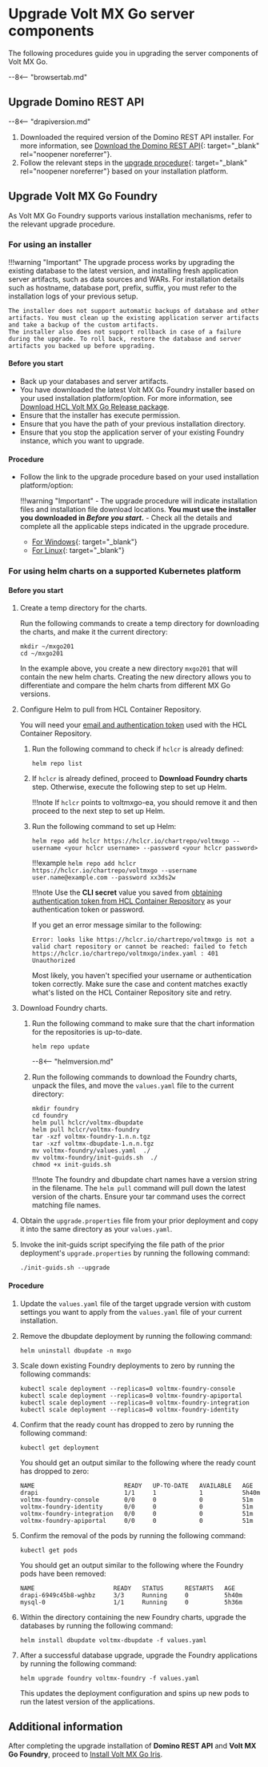 # Upgrade Volt MX Go server components

The following procedures guide you in upgrading the server components of Volt MX Go.

--8<-- "browsertab.md"

## Upgrade Domino REST API

--8<-- "drapiversion.md"

1. Downloaded the required version of the Domino REST API installer. For more information, see [Download the Domino REST API](https://opensource.hcltechsw.com/Domino-rest-api/tutorial/installconfig/index.html#download-the-domino-rest-api){: target="_blank" rel="noopener noreferrer"}.
2. Follow the relevant steps in the [upgrade procedure](https://opensource.hcltechsw.com/Domino-rest-api/howto/production/versionupdate.html){: target="_blank" rel="noopener noreferrer"} based on your installation platform.

<!--3. Complete all the [post-installation tasks](https://opensource.hcltechsw.com/Domino-rest-api/tutorial/installconfig/postinstallation.html){: target="_blank"}.

For more information, see the [Installation and configuration](https://opensource.hcltechsw.com/Domino-rest-api/tutorial/installconfig/index.html){: target="_blank"} page in the Domino REST API documentation.-->

## Upgrade Volt MX Go Foundry

As Volt MX Go Foundry supports various installation mechanisms, refer to the relevant upgrade procedure.

<!-- Use the Windows or Linux installers that use Install Anywhere to do the installation. It allows you to install a bundled Tomcat or JBoss app server or install it onto an existing app server (JBOSS single or multi-node, or WebLogic).
- Use the Command Line installer for advanced deployments.
- Use helm charts on one of the supported Kubernetes platforms, including OpenShift, AKS (Azure), EKS (AWS), and GKE (Google).-->

### For using an installer

!!!warning "Important"
    The upgrade process works by upgrading the existing database to the latest version, and installing fresh application server artifacts, such as data sources and WARs. For installation details such as hostname, database port, prefix, suffix, you must refer to the installation logs of your previous setup.
    
    The installer does not support automatic backups of database and other artifacts. You must clean up the existing application server artifacts and take a backup of the custom artifacts.
    The installer also does not support rollback in case of a failure during the upgrade. To roll back, restore the database and server artifacts you backed up before upgrading.

#### Before you start

- Back up your databases and server artifacts. 
- You have downloaded the latest Volt MX Go Foundry installer based on your used installation platform/option. For more information, see [Download HCL Volt MX Go Release package](portaldownload.md).
- Ensure that the installer has execute permission.
- Ensure that you have the path of your previous installation directory.
- Ensure that you stop the application server of your existing Foundry instance, which you want to upgrade.
#### Procedure

- Follow the link to the upgrade procedure based on your used installation platform/option:

    !!!warning "Important"
        - The upgrade procedure will indicate installation files and installation file download locations. **You must use the installer you downloaded in *Before you start*.**
        - Check all the details and complete all the applicable steps indicated in the upgrade procedure.

    - [For Windows](https://opensource.hcltechsw.com/volt-mx-docs/95/docs/documentation/Foundry/voltmx_foundry_windows_install_guide/Content/Upgrading_VoltMX_Foundry_SP1.html){: target="_blank"}
    - [For Linux](https://opensource.hcltechsw.com/volt-mx-docs/95/docs/documentation/Foundry/voltmx_foundry_linux_install_guide/Content/Upgrading_VoltMX_Foundry_SP1.html){: target="_blank"}
    <!-- [For command line installer](https://opensource.hcltechsw.com/volt-mx-docs/95/docs/documentation/Foundry/VoltMX_Foundry_CLI/Content/installer_cli.html){: target="_blank"}-->

### For using helm charts on a supported Kubernetes platform

#### Before you start

<!--#### 1. Clean up your environment.

1. Run the following command to delete the `mxgo` namespace, which removes all MXGO components and configurations:

    ```
    kubectl delete namespace mxgo
    ```

    !!!note
        Deletion processing time may take a few minutes as Domino, Foundry, MySQL, and associated configurations are being removed.

2.	After completing the namespace deletion, run the following command to make sure the deletion of the namespace:

    ```
    kubectl get all -n mxgo
    ```

	!!!tip
        You'll get the notification `No resources found in mxgo namespace` if the deletion is successful.

3.	Run the following command to delete the directory where you initially pulled the helm charts:

    ```
    rm -rf ~/mxgo/
    ```

    !!!note
        `~/mxgo` is the usual directory where you initially pulled the helm charts. If you used a different directory, replace `~/mxgo` in the command with the directory you used.-->

1. Create <!--a namespace and -->a temp directory for the charts.

    Run the following commands to <!--create a new namespace, set the current context to `mxgo`,-->create a temp directory for downloading the charts, and make it the current directory:

    <!--```
    kubectl create namespace mxgo
    kubectl config set-context --current --namespace=mxgo
    mkdir ~/mxgo201
    cd ~/mxgo201
    ```-->
    ```
    mkdir ~/mxgo201
    cd ~/mxgo201
    ```

    In the example above, you create a new directory `mxgo201` that will contain the new helm charts. Creating the new directory allows you to differentiate and compare the helm charts from different MX Go versions. 

    <!----8<-- "restartwindows.md"-->

2. Configure Helm to pull from HCL Container Repository.

    You will need your [email and authentication token](obtainauthenticationtoken.md) used with the HCL Container Repository.

    1. Run the following command to check if `hclcr` is already defined:

        ```
        helm repo list
        ```
    
    2. If `hclcr` is already defined, proceed to **Download Foundry charts** step. Otherwise, execute the following step to set up Helm. 

        !!!note
            If `hclcr` points to voltmxgo-ea, you should remove it and then proceed to the next step to set up Helm.

    3. Run the following command to set up Helm:

        ```
        helm repo add hclcr https://hclcr.io/chartrepo/voltmxgo --username <your hclcr username> --password <your hclcr password>
        ```

        !!!example
             `helm repo add hclcr https://hclcr.io/chartrepo/voltmxgo --username user.name@example.com --password xx3ds2w`


        !!!note
            Use the **CLI secret** value you saved from [obtaining authentication token from HCL Container Repository](obtainauthenticationtoken.md) as your authentication token or password.

        If you get an error message similar to the following:

        ``` { .yaml .no-copy }
        Error: looks like https://hclcr.io/chartrepo/voltmxgo is not a valid chart repository or cannot be reached: failed to fetch https://hclcr.io/chartrepo/voltmxgo/index.yaml : 401 Unauthorized
        ```

        Most likely, you haven't specified your username or authentication token correctly. Make sure the case and content matches exactly what's listed on the HCL Container Repository site and retry.

3. Download Foundry charts.

    1. Run the following command to make sure that the chart information for the repositories is up-to-date.

        ```
        helm repo update
        ```

        --8<-- "helmversion.md"

    2. Run the following commands to download the Foundry charts, unpack the files, and move the `values.yaml` file to the current directory:

        ```
        mkdir foundry
        cd foundry
        helm pull hclcr/voltmx-dbupdate
        helm pull hclcr/voltmx-foundry
        tar -xzf voltmx-foundry-1.n.n.tgz
        tar -xzf voltmx-dbupdate-1.n.n.tgz
        mv voltmx-foundry/values.yaml  ./
        mv voltmx-foundry/init-guids.sh  ./
        chmod +x init-guids.sh
        ```
        
        !!!note
            The foundry and dbupdate chart names have a version string in the filename. The `helm pull` command will pull down the latest version of the charts. Ensure your tar command uses the correct matching file names.


4. Obtain the `upgrade.properties` file from your prior deployment and copy it into the same directory as your `values.yaml`.
5. Invoke the init-guids script specifying the file path of the prior deployment's `upgrade.properties` by running the following command: 

    ```
    ./init-guids.sh --upgrade
    ```

#### Procedure

1. Update the `values.yaml` file of the target upgrade version with custom settings you want to apply from the `values.yaml` file of your current installation. 
2. Remove the dbupdate deployment by running the following command:
	
    ```
    helm uninstall dbupdate -n mxgo
    ```

3. Scale down existing Foundry deployments to zero by running the following commands:

    ```
    kubectl scale deployment --replicas=0 voltmx-foundry-console
    kubectl scale deployment --replicas=0 voltmx-foundry-apiportal
    kubectl scale deployment --replicas=0 voltmx-foundry-integration
    kubectl scale deployment --replicas=0 voltmx-foundry-identity
    ```

4. Confirm that the ready count has dropped to zero by running the following command:

    ```
    kubectl get deployment 
    ```

    You should get an output similar to the following where the ready count has dropped to zero:

    ```{ .yaml .no-copy }
    NAME                         READY   UP-TO-DATE   AVAILABLE   AGE
    drapi                        1/1     1            1           5h40m
    voltmx-foundry-console       0/0     0            0           51m
    voltmx-foundry-identity      0/0     0            0           51m
    voltmx-foundry-integration   0/0     0            0           51m
    voltmx-foundry-apiportal     0/0     0            0           51m
    ```

5. Confirm the removal of the pods by running the following command:

    ```
    kubectl get pods
    ```

    You should get an output similar to the following where the Foundry pods have been removed:

    ```{ .yaml .no-copy}
    NAME                      READY   STATUS      RESTARTS   AGE
    drapi-6949c45b8-wghbz     3/3     Running     0          5h40m
    mysql-0                   1/1     Running     0          5h36m
    ```

6. Within the directory containing the new Foundry charts, upgrade the databases by running the following command:

    ```
    helm install dbupdate voltmx-dbupdate -f values.yaml
    ```

7. After a successful database upgrade, upgrade the Foundry applications by running the following command:

    ```
    helm upgrade foundry voltmx-foundry -f values.yaml
    ```

    This updates the deployment configuration and spins up new pods to run the latest version of the applications.


<!--
- Follow the links to the upgrade procedures based on how you want to upgrade the Foundry components. 

    !!!warning "Important"
        - The following links direct you to upgrade procedures instructing to download the upgrade version of the Helm charts from the HCL Software License & Download Portal. **Disregard that step and follow the steps in *Before you start*.**
        - Check all the details and complete all the applicable steps indicated in the upgrade procedures.
        - Make sure to back up your databases.  

    - [For upgrading all Foundry components](https://opensource.hcltechsw.com/volt-mx-docs/95/docs/documentation/Foundry/voltmxfoundry_containers_helm/Content/Installing_Containers_With_Helm_PostInstallation.html#how-to-upgrade-all-foundry-components){: target="_blank"}
    - [For upgrading individual Foundry components](https://opensource.hcltechsw.com/volt-mx-docs/95/docs/documentation/Foundry/voltmxfoundry_containers_helm/Content/Installing_Containers_With_Helm_PostInstallation.html#how-to-upgrade-individual-foundry-components){: target="_blank"}-->
    
<!--3. Foundry uses several Global Unique IDs to distinguish different installations of Foundry. Invoke the init-guids script to generate the IDs using the following command:
    ```
    ./init-guids.sh --new
    ```

4. Edit the `values.yaml` file to update the `imageCredentials` by replacing `your-email` and   `your-authentication-token` with your [email and authentication token](obtainauthenticationtoken.md) used with the HCL Container Repository.

    ```{ .yaml .no-copy }
    imageCredentials:
      username: your-email
      password: your-authentication-token
    ```

    !!!note
        Use the **CLI secret** value you saved from [obtaining authentication token from HCL Container Repository](obtainauthenticationtoken.md) as your authentication token or password.

5. Locate the following line in the file and add your Foundry server domain name setting:

    ```{ .yaml .no-copy }
    serverDomainName:
    ```
    Whatever server domain name you specify here, you need to ensure that it's resolvable. There is no additional work if you have already registered your server domain name in DNS. However, if you haven't registered it, you must add it to the server's /etc/hosts file [Ensure Foundry Hostnames are resolvable](prereq.md#3-ensure-foundry-hostnames-are-resolvable), substituting your server domain name. Additionally, you must make the same updates in k3s's coredns config map as described in [For K3s only](prereq.md#for-k3s-only) again substituting your server domain name.

6. Locate the following lines in the file and add your Foundry database details:

    ```{ .yaml .no-copy }
    ### Database details ###

    # Database type which you want to use for Volt MX Foundry (String)
    # Possible values:
    #   "mysql" for MySQL DB server
    #   "sqlserver" for Azure MSSQL or SQLServer
    #   "oracle" for Oracle DB server
    dbType:

    # Database server hostname (String)
    dbHost:

    # Database server port number (Number). This can be empty for cloud managed service.
    dbPort:

    # Database User and password - you may set a single general userid/password here,
    # or you may set specific userid/password combinations below.  If set, the
    # specific values override the general dbUser/dbPass.

    # Database server user (String)
    dbUser:

    # Database server password (String) enclosed in quotes
    dbPass:
    ```

7. For more advanced configuration options, see [Configuration](https://opensource.hcltechsw.com/volt-mx-docs/95/docs/documentation/Foundry/voltmxfoundry_containers_helm/Content/Installing_Containers_With_Helm.html#configuration){: target="_blank"} in the *Installation Guide for Volt MX Foundry Containers Helm Installation*.

8. Save the file and exit.

#### 5. (Optional) Perform advanced scenario procedures

- Perform the procedures under [Advanced Scenarios](https://opensource.hcltechsw.com/volt-mx-docs/95/docs/documentation/Foundry/voltmxfoundry_containers_helm/Content/Installing_Containers_With_Helm_Advanced_Scenarios.html){: target="_blank"}


#### 6. Deploy Foundry's dbupdate to create the databases

1. Run the following Helm install command to deploy Foundry's dbupdate:

    ```
    helm install dbupdate voltmx-dbupdate -f values.yaml
    ```

2. Run the following command to verify deployment completion of Foundry's dbupdate:

    ```
    kubectl get pods -o wide -w
    ```

    The output should be similar to the following and will update over time:

    ```{ .yaml .no-copy }
    NAME                            READY   STATUS      RESTARTS   AGE
    domino-drapi-6d755b68df-2sfhb   3/3     Running     0          6m13s
    mysql-0                         1/1     Running     0          2m37s
    foundry-db-update-dzdrx         1/1     Running     0          24s
    foundry-db-update-dzdrx         0/1     Completed   0          65s
    foundry-db-update-dzdrx         0/1     Completed   0          67s
    foundry-db-update-dzdrx         0/1     Completed   0          68s
    ```

3. Once the foundry-db-update pod shows Completed in the STATUS column, the databases have been created. Press `Ctrl-c` to stop the kubectl command.

#### 7. Install Foundry

1. Run the following Helm install command to deploy Foundry:

    ```
    helm install foundry voltmx-foundry -f values.yaml
    ```

2. Run the following command to verify when the Foundry install is ready:

    ```
    kubectl get pods -o wide -w
    ```

    The output should be similar to the following and will update over time:

    ![output](../assets/images/output1.png)


3. Monitor all the foundry pods except for the foundry-db-update pod as it has already been completed. Once the other foundry pods have a 1/1 state in the READY column, press `Ctrl-c` to stop the kubectl command.

**Foundry is now available at [http://foundry.mymxgo.com/mfconsole/](http://foundry.mymxgo.com/mfconsole/)**.

!!!note
    - If you defined a different Foundry hostname, the Foundry URL would be the defined Foundry hostname concatenated with `/mfconsole/`.
    - If you want to access this deployment from a remote machine, you most likely need to update the `/etc/hosts` file on the remote machine as well.
    - To create an account, see [Create a Foundry administrator account](../howto/foundryadminaccount.md).
    - To connect to Domino server from your Notes client, see [Connect to Domino server from your Notes client](../howto/connectdominofromnotes.md).


#### 8. (Optional) Perform monitoring procedures

- Perform the procedures under [Monitoring](https://opensource.hcltechsw.com/volt-mx-docs/95/docs/documentation/Foundry/voltmxfoundry_containers_helm/Content/Installing_Containers_With_Helm_Monitoring.html){: target="_blank"}.

!!!note
    The procedures are for enabling important monitoring features such as Metrics Server, Elastic Stack, Kuberhealthy.

#### 9. (Optional) Perform post installation tasks

- Perform the procedures under the [Post Installation Tasks](https://opensource.hcltechsw.com/volt-mx-docs/95/docs/documentation/Foundry/voltmxfoundry_containers_helm/Content/Installing_Containers_With_Helm_PostInstallation.html){: target="_blank"}-->


## Additional information

After completing the upgrade installation of **Domino REST API** and **Volt MX Go Foundry**, proceed to [Install Volt MX Go Iris](installiris.md).

